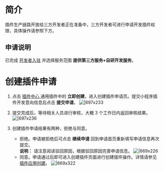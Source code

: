 
# 简介
插件生产链路开放给三方开发者正在准备中，三方开发者可进行申请开发插件权限，具体操作请参照下方。

## 申请说明
已完成 [开发者入驻](https://opendocs.alipay.com/mini/introduce/register) 并选择服务范围 **提供第三方服务+自研开发服务**。

# 创建插件申请

1. 点击 [插件中心 ](https://openhome.alipay.com/pluginCenter/pluginCenter.htm)通用插件中的 **立即创建**，进入创建插件申请页。提交小程序插件开发意向信息后点击 **提交申请**。
![|697x233](https://mdn.alipayobjects.com/afts/img/A*3hRTQZPsmmUAAAAAAAAAAABkAa8wAA/original?bz=openpt_doc&t=9Wr1AA_YUtWCcs0RB_aWcAAAAABkMK8AAAAA#align=left&display=inline&height=636&margin=%5Bobject%20Object%5D&originHeight=636&originWidth=1900&status=done&style=none&width=1900)
1. 提交完成后，等待相关人员进行审核，大概 3 个工作日内返回审核结果。
![|697x236](https://mdn.alipayobjects.com/afts/img/A*xy6XTqEHtxMAAAAAAAAAAABkAa8wAA/original?bz=openpt_doc&t=FAl5fiugPWTm9T4RBq7O7wAAAABkMK8AAAAA#align=left&display=inline&height=644&margin=%5Bobject%20Object%5D&originHeight=644&originWidth=1900&status=done&style=none&width=1900)

1. 创建插件申请结果有两种，拒绝与同意。
   - 拒绝。申请被拒绝后可点击 **继续申请** 回到申请首页重新填写申请信息再次提交。<br />
   **说明：** 请注意阅读驳回原因，根据驳回原因完善申请信息。
   ![|669x226](https://mdn.alipayobjects.com/afts/img/A*gAUkRKWP1f1dhHRCrb333gBkAa8wAA/original?bz=openpt_doc&t=8tMt2HTT64AAL7Pk7hXFQQAAAABkMK8AAAAA#align=left&display=inline&height=640&margin=%5Bobject%20Object%5D&originHeight=640&originWidth=1898&status=done&style=none&width=1898)
   - 同意。申请通过后即可进入创建插件页面进行创建插件操作。详情请参见 [插件应用创建](https://opendocs.alipay.com/mini/plugin/create-plugin)。
   ![|669x322](https://mdn.alipayobjects.com/afts/img/A*qhEcSrn2z2gAAAAAAAAAAABkAa8wAA/original?bz=openpt_doc&t=NtVqW810c5gnWmydJKfMhwAAAABkMK8AAAAA#align=left&display=inline&height=916&margin=%5Bobject%20Object%5D&originHeight=916&originWidth=1902&status=done&style=none&width=1902)
